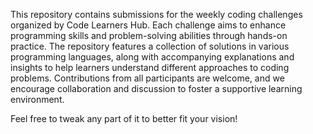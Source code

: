 This repository contains submissions for the weekly coding challenges organized by Code Learners Hub. Each challenge aims to enhance programming skills and problem-solving abilities through hands-on practice. The repository features a collection of solutions in various programming languages, along with accompanying explanations and insights to help learners understand different approaches to coding problems. Contributions from all participants are welcome, and we encourage collaboration and discussion to foster a supportive learning environment.

Feel free to tweak any part of it to better fit your vision!
